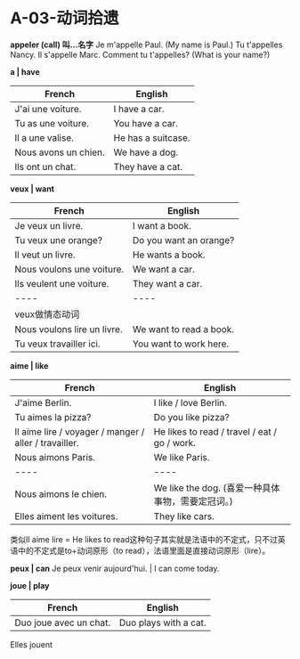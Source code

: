 ﻿# A-03-动词拾遗

**appeler (call) 叫…名字**
Je m'appelle Paul. (My name is Paul.)
Tu t'appelles Nancy.
Il s'appelle Marc.
Comment tu t'appelles? (What is your name?)

**a | have**

French | English
---- | ----
J'ai une voiture. | I have a car.
Tu as une voiture. | You have a car.
Il a une valise. | He has a suitcase.
Nous avons un chien. | We have a dog.
Ils ont un chat. | They have a cat.

**veux | want**

French | English
---- | ----
Je veux un livre. | I want a book.
Tu veux une orange? | Do you want an orange?
Il veut un livre. | He wants a book.
Nous voulons une voiture. | We want a car.
Ils veulent une voiture. | They want a car.
---- | ----
veux做情态动词 | 
Nous voulons lire un livre. | We want to read a book.
Tu veux travailler ici. | You want to work here.

**aime | like**

French | English
---- | ----
J'aime Berlin. | I like / love Berlin.
Tu aimes la pizza? | Do you like pizza?
Il aime lire / voyager / manger / aller / travailler. | He likes to read / travel / eat / go / work.
Nous aimons Paris. | We like Paris.
---- | ----
Nous aimons le chien. | We like the dog. (喜爱一种具体事物，需要定冠词。)
Elles aiment les voitures. | They like cars.

类似Il aime lire = He likes to read这种句子其实就是法语中的不定式，只不过英语中的不定式是to+动词原形（to read），法语里面是直接动词原形（lire）。

**peux | can**
Je peux venir aujourd'hui. | I can come today.

**joue | play**

French | English
---- | ----
Duo joue avec un chat. | Duo plays with a cat.
Elles jouent




